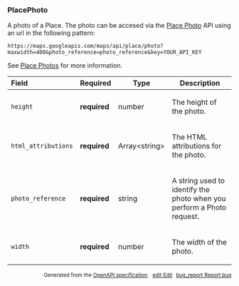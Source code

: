 <!--- This is a generated file, do not edit! -->
<!--- [START maps_http_schema_placephoto] -->
<h3 class="schema-object" id="PlacePhoto">PlacePhoto</h3>

A photo of a Place. The photo can be accesed via the [Place Photo](https://developers.google.com/places/web-service/photos) API using an url in the following pattern:

```
https://maps.googleapis.com/maps/api/place/photo?maxwidth=400&photo_reference=photo_reference&key=YOUR_API_KEY
```

See [Place Photos](https://developers.google.com/places/web-service/photos) for more information.

| Field               | Required     | Type                | Description                                                                                                                 |
| :------------------ | ------------ | ------------------- | --------------------------------------------------------------------------------------------------------------------------- |
| `height`            | **required** | number              | <div class="nonref-property-description"><p>The height of the photo.</p></div>                                              |
| `html_attributions` | **required** | Array&lt;string&gt; | <div class="nonref-property-description"><p>The HTML attributions for the photo.</p></div>                                  |
| `photo_reference`   | **required** | string              | <div class="nonref-property-description"><p>A string used to identify the photo when you perform a Photo request.</p></div> |
| `width`             | **required** | number              | <div class="nonref-property-description"><p>The width of the photo.</p></div>                                               |

<p style="text-align: right; font-size: smaller;">Generated from the <a class="gc-analytics-event" data-category="GMP" data-label="openapi-github" href="https://github.com/googlemaps/openapi-specification" title="Google Maps Platform OpenAPI Specification" class="external">OpenAPI specification</a>.
<a class="gc-analytics-event" data-category="GMP" data-label="openapi-github" style="margin-left: 5px;" href="https://github.com/googlemaps/openapi-specification/blob/main/specification/schemas/PlacePhoto.yml" title="Edit on GitHub"><span class="material-icons">edit</span> Edit</a>
<a class="gc-analytics-event" data-category="GMP" data-label="openapi-github" style="margin-left: 5px;" href="https://github.com/googlemaps/openapi-specification/issues/new?assignees=&labels=type%3A+bug%2C+triage+me&template=bug_report.md&title=[schemas] Bug - PlacePhoto" title="File bug for schemas on GitHub"><span class="material-icons">bug_report</span> Report bug</a>
</p>

<!--- [END maps_http_schema_placephoto] -->
